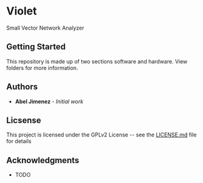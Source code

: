 # Violet

Small Vector Network Analyzer

## Getting Started

This repository is made up of two sections software and hardware. View folders for more information.
 
## Authors 

* **Abel Jimenez** - *Initial work*

## Licsense

This project is licensed under the GPLv2 License -- see the [LICENSE.md](LICENSE.md) file for details 

## Acknowledgments

* TODO

